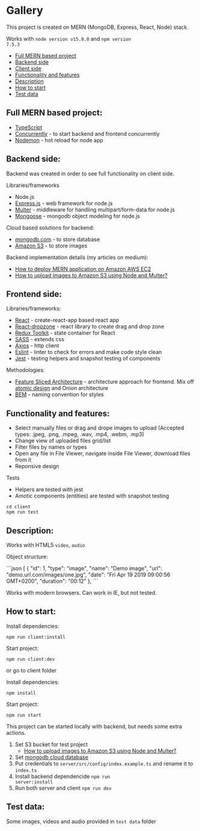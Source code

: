 # Gallery

This project is created on MERN (MongoDB, Express, React, Node) stack.

Works with <code>node version v15.9.0</code> and <code>npm version 7.5.3</code>

* [Full MERN based project](#full)
* [Backend side](#backend)
* [Client side](#client)
* [Functionality and features](#features)
* [Description](#description)
* [How to start](#howto)
* [Test data](#testdata)

<h2 id="full">Full MERN based project:</h2>

* [TypeScript](https://www.typescriptlang.org/)
* [Concurrently](https://www.npmjs.com/package/concurrently) - to start backend and frontend concurrently
* [Nodemon](https://www.npmjs.com/package/nodemon) - hot reload for node app

<h2 id="backend">Backend side:</h2>

Backend was created in order to see full functionality on client side.

Libraries/frameworks
* Node.js
* [Express.js](https://expressjs.com/) - web framework for node.js
* [Multer](https://github.com/expressjs/multer) - middleware for handling multipart/form-data for node.js
* [Mongoose](https://mongoosejs.com/) - mongodb object modeling for node.js

Cloud based solutions for backend:
* [mongodb.com](mongodb.com) - to store database
* [Amazon S3](https://aws.amazon.com/s3/) - to store images

Backend implementation details (my articles on medium):
* [How to deploy MERN application on Amazon AWS EC2](https://medium.com/@2u4u/how-to-deploy-mern-application-on-amazon-aws-ec2-9f5f98b12ba0)
* [How to upload images to Amazon S3 using Node and Multer?](https://medium.com/@2u4u/how-to-upload-images-to-amazon-s3-using-node-and-multer-2a26922f31f9)

<h2 id="client">Frontend side:</h2>

Libraries/frameworks:
* [React](https://create-react-app.dev/) - create-react-app based react app
* [React-dropzone](https://react-dropzone.js.org/) - react library to create drag and drop zone
* [Redux Toolkit](https://redux.js.org/) - state container for React
* [SASS](https://sass-lang.com/) - extends css
* [Axios](https://axios-http.com/) - http client
* [Eslint](https://eslint.org/) - linter to check for errors and make code style clean
* [Jest](https://jestjs.io/) - testing helpers and snapshot testing of components

Methodologies:
* [Feature Sliced Architecture](https://feature-sliced.design/) - architecture approach for frontend. Mix off [atomic design](https://atomicdesign.bradfrost.com/) and Onion architecture
* [BEM](https://en.bem.info/methodology/) - naming convention for styles

<h2 id="features">Functionality and features:</h2>

* Select manually files or drag and drope images to upload (Accepted types: .jpeg, .png, .mpeg, .wav, .mp4, .webm, .mp3)
* Change view of uploaded files grid/list
* Filter files by names or types
* Open any file in File Viewer, navigate inside File Viewer, download files from it
* Reponsive design

Tests

* Helpers are tested with jest
* Amotic components (entities) are tested with snapshot testing
```
cd client
npm run test
```

<h2 id="description">Description:</h2>

Works with HTML5 <code>video</code>, <code>audio</code>

<p>Object structure:</p>
```json
[
{
    "id": 1,
    "type": "image",
    "name": "Demo image",
    "url": "demo.url.com/images/one.jpg",
    "date": "Fri Apr 19 2019 09:00:56 GMT+0200",
    "duration": "00:12"
},
```

Works with modern browsers. Can work in IE, but not tested.

<h2 id="howto">How to start:</h2>

Install dependencies:

```
npm run client:install
```

Start project:

```
npm run client:dev
```

or go to client folder

Install dependencies:

```
npm install
```

Start project:

```
npm run start
```

This project can be started locally with backend, but needs some extra actions.

1. Set S3 bucket for test project
    * [How to upload images to Amazon S3 using Node and Multer?](https://medium.com/@2u4u/how-to-upload-images-to-amazon-s3-using-node-and-multer-2a26922f31f9)
2. Set [mongodb cloud database](mongodb.com)
3. Put credentials to <code>server/src/config/index.example.ts</code> and rename it to <code>index.ts</code>
4. Install backend dependencide <code>npm run server:install</code>
5. Run both server and client <code>npm run dev</code>

<h2 id="testdata">Test data:</h2>

Some images, videos and audio provided in <code>test data</code> folder